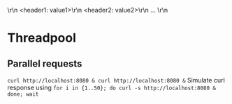 <status line>\r\n
<header1: value1>\r\n
<header2: value2>\r\n
...
\r\n
<body>

# Threadpool
## Parallel requests
`curl http://localhost:8080 & curl http://localhost:8080 &`
Simulate curl response using
`for i in {1..50}; do curl -s http://localhost:8080 & done; wait`